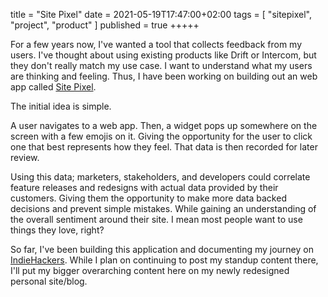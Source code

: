 title = "Site Pixel"
date = 2021-05-19T17:47:00+02:00
tags = [
    "sitepixel",
    "project",
    "product"
]
published = true
+++++

For a few years now, I've wanted a tool that collects feedback from my users. I've thought about using existing products like Drift or Intercom, but they don't really match my use case. I want to understand what my users are thinking and feeling. Thus, I have been working on building out an web app called [Site Pixel](https://sitepixel.io).

The initial idea is simple.

A user navigates to a web app. Then, a widget pops up somewhere on the screen with a few emojis on it. Giving the opportunity for the user to click one that best represents how they feel. That data is then recorded for later review.

Using this data; marketers, stakeholders, and developers could correlate feature releases and redesigns with actual data provided by their customers. Giving them the opportunity to make more data backed decisions and prevent simple mistakes. While gaining an understanding of the overall sentiment around their site. I mean most people want to use things they love, right?

So far, I've been building this application and documenting my journey on [IndieHackers](https://www.indiehackers.com/product/site-pixel). While I plan on continuing to post my standup content there, I'll put my bigger overarching content here on my newly redesigned personal site/blog.

